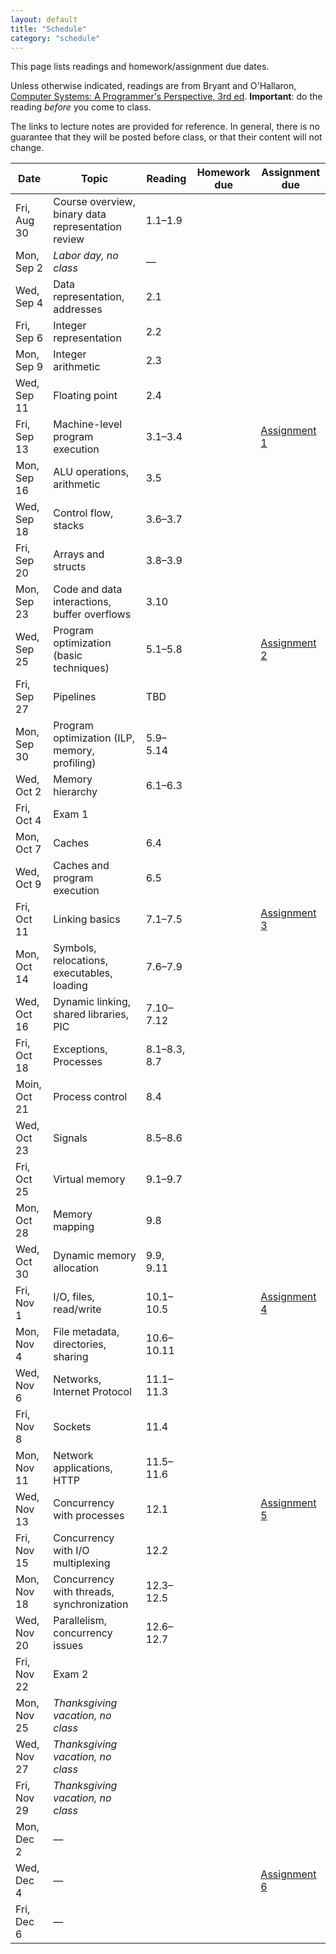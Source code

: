 ```yaml
---
layout: default
title: "Schedule"
category: "schedule"
---
```


This page lists readings and homework/assignment due dates.

Unless otherwise indicated, readings are from Bryant and O'Hallaron, [Computer Systems: A Programmer's Perspective, 3rd ed](https://csapp.cs.cmu.edu/).  **Important**: do the reading *before* you come to class.

The links to lecture notes are provided for reference.  In general, there is no guarantee that they will be posted before class, or that their content will not change.

Date | Topic | Reading | Homework due | Assignment due
---- | ----- | ------- | ------------ | --------------
Fri, Aug 30 | Course overview, binary data representation review | 1.1–1.9
Mon, Sep 2 | *Labor day, no class* | —
Wed, Sep 4 | Data representation, addresses | 2.1
Fri, Sep 6 | Integer representation | 2.2
Mon, Sep 9 | Integer arithmetic | 2.3
Wed, Sep 11 | Floating point | 2.4
Fri, Sep 13 | Machine-level program execution | 3.1–3.4 | | [Assignment 1](assign/assign01.html)
Mon, Sep 16 | ALU operations, arithmetic | 3.5
Wed, Sep 18 | Control flow, stacks | 3.6–3.7
Fri, Sep 20 | Arrays and structs | 3.8–3.9
Mon, Sep 23 | Code and data interactions, buffer overflows | 3.10
Wed, Sep 25 | Program optimization (basic techniques) | 5.1–5.8 | | [Assignment 2](assign/assign02.html)
Fri, Sep 27 | Pipelines | TBD
Mon, Sep 30 | Program optimization (ILP, memory, profiling) | 5.9–5.14
Wed, Oct 2 | Memory hierarchy | 6.1–6.3
Fri, Oct 4 | Exam 1
Mon, Oct 7 | Caches | 6.4
Wed, Oct 9 | Caches and program execution | 6.5
Fri, Oct 11 | Linking basics | 7.1–7.5 | | [Assignment 3](assign/assign03.html)
Mon, Oct 14 | Symbols, relocations, executables, loading | 7.6–7.9
Wed, Oct 16 | Dynamic linking, shared libraries, PIC | 7.10–7.12
Fri, Oct 18 | Exceptions, Processes | 8.1–8.3, 8.7
Moin, Oct 21 | Process control | 8.4
Wed, Oct 23 | Signals | 8.5–8.6 |
Fri, Oct 25 | Virtual memory | 9.1–9.7
Mon, Oct 28 | Memory mapping | 9.8
Wed, Oct 30 | Dynamic memory allocation | 9.9, 9.11
Fri, Nov 1 | I/O, files, read/write | 10.1–10.5 | | [Assignment 4](assign/assign04.html)
Mon, Nov 4 | File metadata, directories, sharing | 10.6–10.11
Wed, Nov 6 | Networks, Internet Protocol | 11.1–11.3
Fri, Nov 8 | Sockets | 11.4
Mon, Nov 11 | Network applications, HTTP | 11.5–11.6
Wed, Nov 13 | Concurrency with processes | 12.1 | | [Assignment 5](assign/assign05.html)
Fri, Nov 15 | Concurrency with I/O multiplexing | 12.2
Mon, Nov 18 | Concurrency with threads, synchronization | 12.3–12.5
Wed, Nov 20 | Parallelism, concurrency issues | 12.6–12.7
Fri, Nov 22 | Exam 2
Mon, Nov 25 | *Thanksgiving vacation, no class*
Wed, Nov 27 | *Thanksgiving vacation, no class*
Fri, Nov 29 | *Thanksgiving vacation, no class*
Mon, Dec 2 | —
Wed, Dec 4 | — | | | [Assignment 6](assign/assign06.html)
Fri, Dec 6 | —

